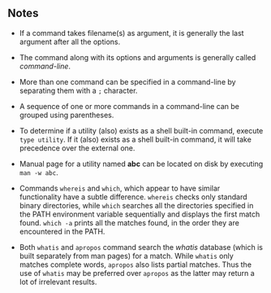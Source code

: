 ## Notes

-   If a command takes filename(s) as argument, it is generally the last argument after all the options.

-   The command along with its options and arguments is generally called _command-line_.

-   More than one command can be specified in a command-line by separating them with a `;` character.

-   A sequence of one or more commands in a command-line can be grouped using parentheses.

-   To determine if a utility (also) exists as a shell built-in command, execute `type utility`. If it (also) exists as a shell built-in command, it will take precedence over the external one.

-   Manual page for a utility named **abc** can be located on disk by executing `man -w abc`.

-   Commands `whereis` and `which`, which appear to have similar functionality have a subtle difference. `whereis` checks only standard binary directories, while `which` searches all the directories specified in the PATH environment variable sequentially and displays the first match found. `which -a` prints all the matches found, in the order they are encountered in the PATH.

-   Both `whatis` and `apropos` command search the _whatis_ database (which is built separately from man pages) for a match. While `whatis` only matches complete words, `apropos` also lists partial matches. Thus the use of `whatis` may be preferred over `apropos` as the latter may return a lot of irrelevant results.

